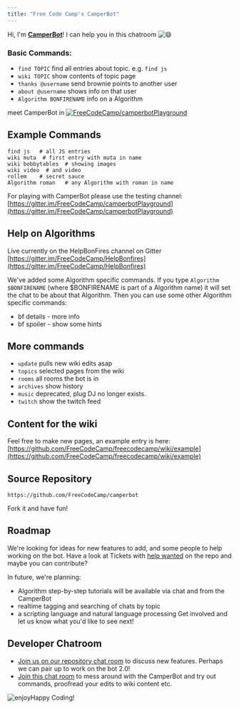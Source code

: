 ```yaml
---
title: "Free Code Camp's CamperBot"
---
```


Hi, I'm **[CamperBot](https://github.com/FreeCodeCamp/freecodecamp/wiki/camperbot)**! I can help you in this chatroom ![:smile:](//forum.freecodecamp.com/images/emoji/emoji_one/smile.png?v=2 ":smile:")

### Basic Commands:

*   `find TOPIC` find all entries about topic. e.g. `find js`
*   `wiki TOPIC` show contents of topic page
*   `thanks @username` send brownie points to another user
*   `about @username` shows info on that user
*   `Algorithm BONFIRENAME` info on a Algorithm

meet CamperBot in [![FreeCodeCamp/camperbotPlayground](https://img.shields.io/badge/Gitter_Chat_Room:-FreeCodeCamp/camperbotPlayground_%E2%86%91-006400.svg?style=flat-square&maxAge=2592000%29.svg)](https://gitter.im/FreeCodeCamp/camperbotPlayground)

## Example Commands

    find js   # all JS entries
    wiki muta  # first entry with muta in name
    wiki bobbytables  # showing images
    wiki video  # and video
    rollem    # secret sauce
    Algorithm roman   # any Algorithm with roman in name

For playing with CamperBot please use the testing channel: [https://gitter.im/FreeCodeCamp/camperbotPlayground](https://gitter.im/FreeCodeCamp/camperbotPlayground)

## Help on Algorithms

Live currently on the HelpBonFires channel on Gitter [https://gitter.im/FreeCodeCamp/HelpBonfires](https://gitter.im/FreeCodeCamp/HelpBonfires)

We've added some Algorithm specific commands. If you type `Algorithm $BONFIRENAME` (where $BONFIRENAME is part of a Algorithm name) it will set the chat to be about that Algorithm. Then you can use some other Algorithm specific commands:

*   bf details - more info
*   bf spoiler - show some hints

## More commands

*   `update` pulls new wiki edits asap
*   `topics` selected pages from the wiki
*   `rooms` all rooms the bot is in
*   `archives` show history
*   `music` deprecated, plug DJ no longer exists.
*   `twitch` show the twitch feed

## Content for the wiki

Feel free to make new pages, an example entry is here: [https://github.com/FreeCodeCamp/freecodecamp/wiki/example](https://github.com/FreeCodeCamp/freecodecamp/wiki/example)

## Source Repository

`https://github.com/FreeCodeCamp/camperbot`

Fork it and have fun!

## Roadmap

We're looking for ideas for new features to add, and some people to help working on the bot. Have a look at Tickets with [help wanted](https://github.com/FreeCodeCamp/camperbot/issues?q=is%3Aopen+is%3Aissue+label%3A%22help+wanted%22) on the repo and maybe you can contribute?

In future, we're planning:

*   Algorithm step-by-step tutorials will be available via chat and from the CamperBot
*   realtime tagging and searching of chats by topic
*   a scripting language and natural language processing Get involved and let us know what you'd like to see next!

## Developer Chatroom

*   [Join us on our repository chat room](https://gitter.im/FreeCodeCamp/camperbot) to discuss new features. Perhaps we can pair up to work on the bot 2.0!
*   [Join this chat room](https://gitter.im/FreeCodeCamp/camperbotPlayground) to mess around with the CamperBot and try out commands, proofread your edits to wiki content etc.

![enjoy](https://avatars1.githubusercontent.com/camperbot?&s=100)Happy Coding!
